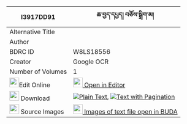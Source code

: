 |I3917DD91|ཆ་བྱད་དཔྱད། བཅོས་སྒྲིག་མ། 
| --- | --- 
|Alternative Title |
|Author | 
|BDRC ID | W8LS18556
|Creator | Google OCR
|Number of Volumes| 1
|<img width="25" src="https://img.icons8.com/color/25/000000/edit-property.png">Edit Online| [<img width="25" src="https://avatars.githubusercontent.com/u/45091458?s=200&v=4"> Open in Editor](http://editor.openpecha.org/I3917DD91)
|<img width="25" src="https://img.icons8.com/fluent/48/000000/download-2.png"/>  Download | [![](https://img.icons8.com/color/20/000000/txt.png)Plain Text](https://github.com/Openpecha/I3917DD91/releases/download/v1/chaje_che_chodrik_ma_plain_I3917DD91.zip), [![](https://img.icons8.com/color/20/000000/txt.png)Text with Pagination](https://github.com/Openpecha/I3917DD91/releases/download/v1/chaje_che_chodrik_ma_pages_I3917DD91.zip)
|<img width="25" src="https://img.icons8.com/plasticine/100/000000/pictures-folder.png"/>  Source Images | [<img width="25" src="https://library.bdrc.io/icons/BUDA-small.svg"> Images of text file open in BUDA](https://library.bdrc.io/show/bdr:W8LS18556)